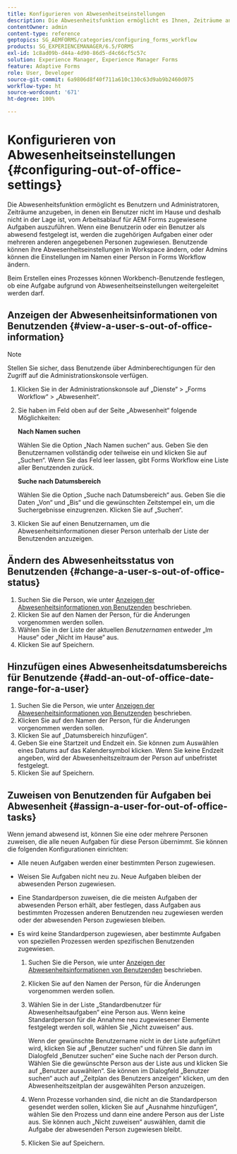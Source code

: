 ```yaml
---
title: Konfigurieren von Abwesenheitseinstellungen
description: Die Abwesenheitsfunktion ermöglicht es Ihnen, Zeiträume anzugeben, in denen ein Benutzer nicht im Hause und deshalb nicht in der Lage ist, vom Arbeitsablauf für AEM Forms zugewiesene Aufgaben auszuführen.
contentOwner: admin
content-type: reference
geptopics: SG_AEMFORMS/categories/configuring_forms_workflow
products: SG_EXPERIENCEMANAGER/6.5/FORMS
exl-id: 1c8ad09b-d44a-4d90-86d5-d4c66cf5c57c
solution: Experience Manager, Experience Manager Forms
feature: Adaptive Forms
role: User, Developer
source-git-commit: 6a9806d8f40f711a610c130c63d9ab9b2460d075
workflow-type: ht
source-wordcount: '671'
ht-degree: 100%

---
```


# Konfigurieren von Abwesenheitseinstellungen {#configuring-out-of-office-settings}

Die Abwesenheitsfunktion ermöglicht es Benutzern und Administratoren, Zeiträume anzugeben, in denen ein Benutzer nicht im Hause und deshalb nicht in der Lage ist, vom Arbeitsablauf für AEM Forms zugewiesene Aufgaben auszuführen. Wenn eine Benutzerin oder ein Benutzer als abwesend festgelegt ist, werden die zugehörigen Aufgaben einer oder mehreren anderen angegebenen Personen zugewiesen. Benutzende können ihre Abwesenheitseinstellungen in Workspace ändern, oder Admins können die Einstellungen im Namen einer Person in Forms Workflow ändern.

Beim Erstellen eines Prozesses können Workbench-Benutzende festlegen, ob eine Aufgabe aufgrund von Abwesenheitseinstellungen weitergeleitet werden darf.

## Anzeigen der Abwesenheitsinformationen von Benutzenden {#view-a-user-s-out-of-office-information}

>[!NOTE]
> 
> Stellen Sie sicher, dass Benutzende über Adminberechtigungen für den Zugriff auf die Administrationskonsole verfügen.

1. Klicken Sie in der Administrationskonsole auf „Dienste“ > „Forms Workflow“ > „Abwesenheit“.
1. Sie haben im Feld oben auf der Seite „Abwesenheit“ folgende Möglichkeiten:

   **Nach Namen suchen**

   Wählen Sie die Option „Nach Namen suchen“ aus. Geben Sie den Benutzernamen vollständig oder teilweise ein und klicken Sie auf „Suchen“. Wenn Sie das Feld leer lassen, gibt Forms Workflow eine Liste aller Benutzenden zurück.

   **Suche nach Datumsbereich**

   Wählen Sie die Option „Suche nach Datumsbereich“ aus. Geben Sie die Daten „Von“ und „Bis“ und die gewünschten Zeitstempel ein, um die Suchergebnisse einzugrenzen. Klicken Sie auf „Suchen“.

1. Klicken Sie auf einen Benutzernamen, um die Abwesenheitsinformationen dieser Person unterhalb der Liste der Benutzenden anzuzeigen.

## Ändern des Abwesenheitsstatus von Benutzenden {#change-a-user-s-out-of-office-status}

1. Suchen Sie die Person, wie unter [Anzeigen der Abwesenheitsinformationen von Benutzenden](configuring-out-office-settings.md#view-a-user-s-out-of-office-information) beschrieben.
1. Klicken Sie auf den Namen der Person, für die Änderungen vorgenommen werden sollen.
1. Wählen Sie in der Liste der aktuellen *Benutzernamen* entweder „Im Hause“ oder „Nicht im Hause“ aus.
1. Klicken Sie auf Speichern.

## Hinzufügen eines Abwesenheitsdatumsbereichs für Benutzende {#add-an-out-of-office-date-range-for-a-user}

1. Suchen Sie die Person, wie unter [Anzeigen der Abwesenheitsinformationen von Benutzenden](configuring-out-office-settings.md#view-a-user-s-out-of-office-information) beschrieben.
1. Klicken Sie auf den Namen der Person, für die Änderungen vorgenommen werden sollen.
1. Klicken Sie auf „Datumsbereich hinzufügen“.
1. Geben Sie eine Startzeit und Endzeit ein. Sie können zum Auswählen eines Datums auf das Kalendersymbol klicken. Wenn Sie keine Endzeit angeben, wird der Abwesenheitszeitraum der Person auf unbefristet festgelegt.
1. Klicken Sie auf Speichern.

## Zuweisen von Benutzenden für Aufgaben bei Abwesenheit {#assign-a-user-for-out-of-office-tasks}

Wenn jemand abwesend ist, können Sie eine oder mehrere Personen zuweisen, die alle neuen Aufgaben für diese Person übernimmt. Sie können die folgenden Konfigurationen einrichten:

* Alle neuen Aufgaben werden einer bestimmten Person zugewiesen.
* Weisen Sie Aufgaben nicht neu zu. Neue Aufgaben bleiben der abwesenden Person zugewiesen.
* Eine Standardperson zuweisen, die die meisten Aufgaben der abwesenden Person erhält, aber festlegen, dass Aufgaben aus bestimmten Prozessen anderen Benutzenden neu zugewiesen werden oder der abwesenden Person zugewiesen bleiben.
* Es wird keine Standardperson zugewiesen, aber bestimmte Aufgaben von speziellen Prozessen werden spezifischen Benutzenden zugewiesen.

   1. Suchen Sie die Person, wie unter [Anzeigen der Abwesenheitsinformationen von Benutzenden](configuring-out-office-settings.md#view-a-user-s-out-of-office-information) beschrieben.
   1. Klicken Sie auf den Namen der Person, für die Änderungen vorgenommen werden sollen.
   1. Wählen Sie in der Liste „Standardbenutzer für Abwesenheitsaufgaben“ eine Person aus. Wenn keine Standardperson für die Annahme neu zugewiesener Elemente festgelegt werden soll, wählen Sie „Nicht zuweisen“ aus.

      Wenn der gewünschte Benutzername nicht in der Liste aufgeführt wird, klicken Sie auf „Benutzer suchen“ und führen Sie dann im Dialogfeld „Benutzer suchen“ eine Suche nach der Person durch. Wählen Sie die gewünschte Person aus der Liste aus und klicken Sie auf „Benutzer auswählen“. Sie können im Dialogfeld „Benutzer suchen“ auch auf „Zeitplan des Benutzers anzeigen“ klicken, um den Abwesenheitszeitplan der ausgewählten Person anzuzeigen.

   1. Wenn Prozesse vorhanden sind, die nicht an die Standardperson gesendet werden sollen, klicken Sie auf „Ausnahme hinzufügen“, wählen Sie den Prozess und dann eine andere Person aus der Liste aus. Sie können auch „Nicht zuweisen“ auswählen, damit die Aufgabe der abwesenden Person zugewiesen bleibt.
   1. Klicken Sie auf Speichern.
